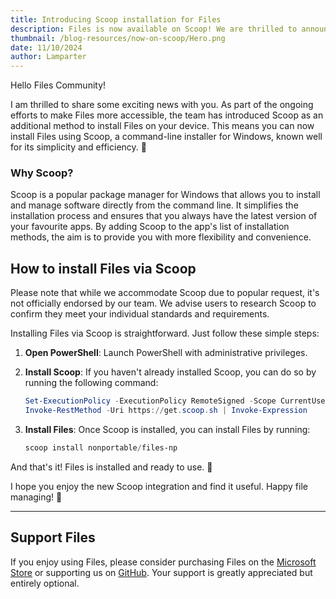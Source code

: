 ```yaml
---
title: Introducing Scoop installation for Files
description: Files is now available on Scoop! We are thrilled to announce that Files can now be easily installed via Scoop.
thumbnail: /blog-resources/now-on-scoop/Hero.png
date: 11/10/2024
author: Lamparter
---
```


<script>
  import { InfoBar } from "fluent-svelte";
</script>

Hello Files Community!

I am thrilled to share some exciting news with you. As part of the ongoing efforts to make Files more accessible, the team has introduced Scoop as an additional method to install Files on your device.
This means you can now install Files using Scoop, a command-line installer for Windows, known well for its simplicity and efficiency. 🚀

### Why Scoop?

Scoop is a popular package manager for Windows that allows you to install and manage software directly from the command line. It simplifies the installation process and ensures that you always have the latest version of your favourite apps.
By adding Scoop to the app's list of installation methods, the aim is to provide you with more flexibility and convenience.

## How to install Files via Scoop

<InfoBar severity="information">
  Please note that while we accommodate Scoop due to popular request, it's not officially endorsed by our team. We advise users to research Scoop to confirm they meet your individual standards and requirements.
</InfoBar>

Installing Files via Scoop is straightforward. Just follow these simple steps:

1. **Open PowerShell**: Launch PowerShell with administrative privileges.
2. **Install Scoop**: If you haven't already installed Scoop, you can do so by running the following command:

   ```powershell
   Set-ExecutionPolicy -ExecutionPolicy RemoteSigned -Scope CurrentUser
   Invoke-RestMethod -Uri https://get.scoop.sh | Invoke-Expression
   ```

3. **Install Files**: Once Scoop is installed, you can install Files by running:

   ```powershell
   scoop install nonportable/files-np
   ```

And that's it! Files is installed and ready to use. 🎉

I hope you enjoy the new Scoop integration and find it useful. Happy file managing! 🙂

---

## Support Files

If you enjoy using Files, please consider purchasing Files on the [Microsoft Store](ms-windows-store://pdp/?ProductId=9nghp3dx8hdx&cid=FilesWebsite) or supporting us on [GitHub](https://github.com/sponsors/yaira2). Your support is greatly appreciated but entirely optional.
